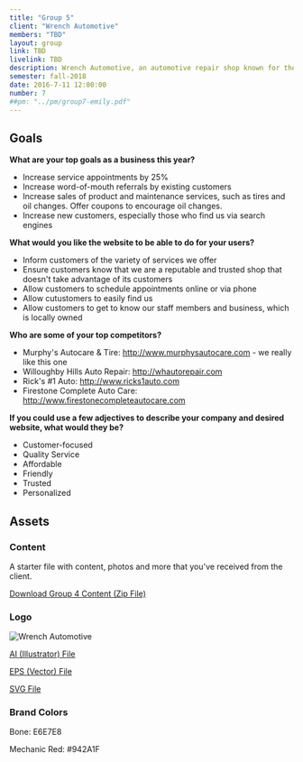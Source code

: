 ```yaml
---
title: "Group 5"
client: "Wrench Automotive"
members: "TBD"
layout: group
link: TBD
livelink: TBD
description: Wrench Automotive, an automotive repair shop known for their personalized and high-quality service.
semester: fall-2018
date: 2016-7-11 12:00:00
number: 7
##pm: "../pm/group7-emily.pdf"
---
```


## Goals

**What are your top goals as a business this year?**

* Increase service appointments by 25%
* Increase word-of-mouth referrals by existing customers
* Increase sales of product and maintenance services, such as tires and oil changes.  Offer coupons to encourage oil changes.
* Increase new customers, especially those who find us via search engines

**What would you like the website to be able to do for your users?**

* Inform customers of the variety of services we offer
* Ensure customers know that we are a reputable and trusted shop that doesn't take advantage of its customers
* Allow customers to schedule appointments online or via phone
* Allow cutustomers to easily find us
* Allow customers to get to know our staff members and business, which is locally owned

**Who are some of your top competitors?**

* Murphy's Autocare & Tire: http://www.murphysautocare.com - we really like this one
* Willoughby Hills Auto Repair: http://whautorepair.com
* Rick's #1 Auto: http://www.ricks1auto.com
* Firestone Complete Auto Care: http://www.firestonecompleteautocare.com

**If you could use a few adjectives to describe your company and desired website, what would they be?**

* Customer-focused
* Quality Service
* Affordable
* Friendly
* Trusted
* Personalized

## Assets

### Content

A starter file with content, photos and more that you've received from the client.  

<a href="/class/groups/assets/group4/Group-4-Content.zip">Download Group 4 Content (Zip File)</a>

### Logo
<img src="/class/groups/assets/group4/wrench.svg" alt="Wrench Automotive" />

<a href="/class/groups/assets/group4/wrench.ai">AI (Illustrator) File</a>

<a href="/class/groups/assets/group4/wrench.eps">EPS (Vector) File</a>

<a href="/class/groups/assets/group4/wrench.svg">SVG File</a>

### Brand Colors

Bone: E6E7E8

Mechanic Red: #942A1F

